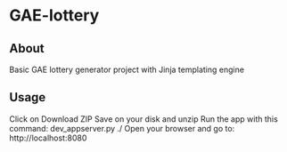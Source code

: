 # GAE-lottery

<h2>About</h2>

Basic GAE lottery generator project with Jinja templating engine

<h2>Usage</h2>

Click on Download ZIP
Save on your disk and unzip
Run the app with this command: dev_appserver.py ./
Open your browser and go to: http://localhost:8080